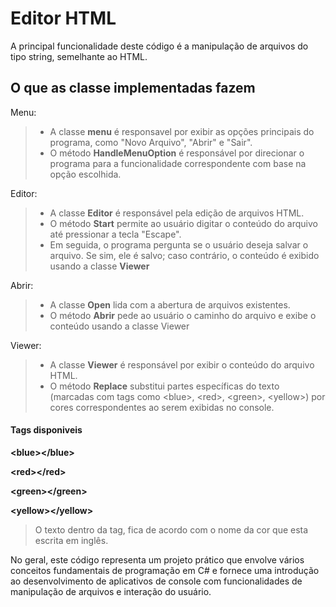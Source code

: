 # Editor HTML

A principal funcionalidade deste código é a manipulação de arquivos do tipo string, semelhante ao HTML.

## O que as classe implementadas fazem

Menu:

> - A classe **menu** é responsavel por exibir as opções principais do programa, como "Novo Arquivo", "Abrir" e "Sair".
> - O método **HandleMenuOption** é responsável por direcionar o programa para a funcionalidade correspondente com base na opção escolhida.

Editor:

> - A classe **Editor** é responsável pela edição de arquivos HTML.
> - O método **Start** permite ao usuário digitar o conteúdo do arquivo até pressionar a tecla "Escape".
> - Em seguida, o programa pergunta se o usuário deseja salvar o arquivo. Se sim, ele é salvo; caso contrário, o conteúdo é exibido usando a classe **Viewer**

Abrir:

> - A classe **Open** lida com a abertura de arquivos existentes.
> - O método **Abrir** pede ao usuário o caminho do arquivo e exibe o conteúdo usando a classe Viewer

Viewer:

> - A classe **Viewer** é responsável por exibir o conteúdo do arquivo HTML.
> - O método **Replace** substitui partes específicas do texto (marcadas com tags como \<blue>, \<red>, \<green>, \<yellow>) por cores correspondentes ao serem exibidas no console.

#### Tags disponiveis

**\<blue>\</blue>**

**\<red>\</red>**

**\<green>\</green>**

**\<yellow>\</yellow>**

> O texto dentro da tag, fica de acordo com o nome da cor que esta escrita em inglês.

No geral, este código representa um projeto prático que envolve vários conceitos fundamentais de programação em C# e fornece uma introdução ao desenvolvimento de aplicativos de console com funcionalidades de manipulação de arquivos e interação do usuário.
